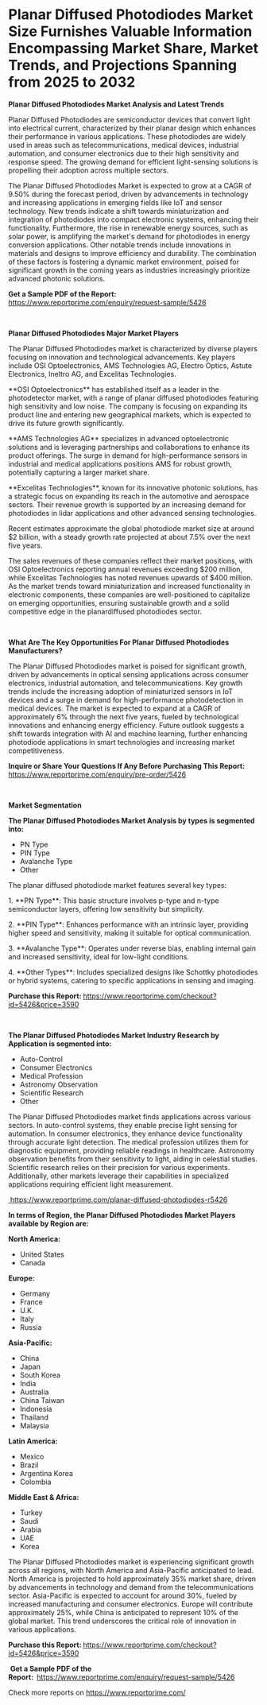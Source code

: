 <p><h1>Planar Diffused Photodiodes Market Size Furnishes Valuable Information Encompassing Market Share, Market Trends, and Projections Spanning from 2025 to 2032</h1></p><p><strong>Planar Diffused Photodiodes Market Analysis and Latest Trends</strong></p>
<p><p>Planar Diffused Photodiodes are semiconductor devices that convert light into electrical current, characterized by their planar design which enhances their performance in various applications. These photodiodes are widely used in areas such as telecommunications, medical devices, industrial automation, and consumer electronics due to their high sensitivity and response speed. The growing demand for efficient light-sensing solutions is propelling their adoption across multiple sectors.</p><p>The Planar Diffused Photodiodes Market is expected to grow at a CAGR of 9.50% during the forecast period, driven by advancements in technology and increasing applications in emerging fields like IoT and sensor technology. New trends indicate a shift towards miniaturization and integration of photodiodes into compact electronic systems, enhancing their functionality. Furthermore, the rise in renewable energy sources, such as solar power, is amplifying the market's demand for photodiodes in energy conversion applications. Other notable trends include innovations in materials and designs to improve efficiency and durability. The combination of these factors is fostering a dynamic market environment, poised for significant growth in the coming years as industries increasingly prioritize advanced photonic solutions.</p></p>
<p><strong>Get a Sample PDF of the Report:&nbsp;</strong> <a href="https://www.reportprime.com/enquiry/request-sample/5426?utm_campaign=2532&utm_medium=2&utm_source=Github&utm_content=ia&utm_term=19032025&utm_id=planar-diffused-photodiodes">https://www.reportprime.com/enquiry/request-sample/5426</a></p>
<p>&nbsp;</p>
<p><strong>Planar Diffused Photodiodes Major Market Players</strong></p>
<p><p>The Planar Diffused Photodiodes market is characterized by diverse players focusing on innovation and technological advancements. Key players include OSI Optoelectronics, AMS Technologies AG, Electro Optics, Astute Electronics, Ineltro AG, and Excelitas Technologies. </p><p>**OSI Optoelectronics** has established itself as a leader in the photodetector market, with a range of planar diffused photodiodes featuring high sensitivity and low noise. The company is focusing on expanding its product line and entering new geographical markets, which is expected to drive its future growth significantly.</p><p>**AMS Technologies AG** specializes in advanced optoelectronic solutions and is leveraging partnerships and collaborations to enhance its product offerings. The surge in demand for high-performance sensors in industrial and medical applications positions AMS for robust growth, potentially capturing a larger market share.</p><p>**Excelitas Technologies**, known for its innovative photonic solutions, has a strategic focus on expanding its reach in the automotive and aerospace sectors. Their revenue growth is supported by an increasing demand for photodiodes in lidar applications and other advanced sensing technologies.</p><p>Recent estimates approximate the global photodiode market size at around $2 billion, with a steady growth rate projected at about 7.5% over the next five years. </p><p>The sales revenues of these companies reflect their market positions, with OSI Optoelectronics reporting annual revenues exceeding $200 million, while Excelitas Technologies has noted revenues upwards of $400 million. As the market trends toward miniaturization and increased functionality in electronic components, these companies are well-positioned to capitalize on emerging opportunities, ensuring sustainable growth and a solid competitive edge in the planardiffused photodiodes sector.</p></p>
<p>&nbsp;</p>
<p><strong>What Are The Key Opportunities For Planar Diffused Photodiodes Manufacturers?</strong></p>
<p><p>The Planar Diffused Photodiodes market is poised for significant growth, driven by advancements in optical sensing applications across consumer electronics, industrial automation, and telecommunications. Key growth trends include the increasing adoption of miniaturized sensors in IoT devices and a surge in demand for high-performance photodetection in medical devices. The market is expected to expand at a CAGR of approximately 6% through the next five years, fueled by technological innovations and enhancing energy efficiency. Future outlook suggests a shift towards integration with AI and machine learning, further enhancing photodiode applications in smart technologies and increasing market competitiveness.</p></p>
<p><strong>Inquire or Share Your Questions If Any Before Purchasing This Report:</strong> <a href="https://www.reportprime.com/enquiry/pre-order/5426?utm_campaign=2532&utm_medium=2&utm_source=Github&utm_content=ia&utm_term=19032025&utm_id=planar-diffused-photodiodes">https://www.reportprime.com/enquiry/pre-order/5426</a></p>
<p>&nbsp;</p>
<p><strong>Market Segmentation</strong></p>
<p><strong>The Planar Diffused Photodiodes Market Analysis by types is segmented into:</strong></p>
<p><ul><li>PN Type</li><li>PIN Type</li><li>Avalanche Type</li><li>Other</li></ul></p>
<p><p>The planar diffused photodiode market features several key types: </p><p>1. **PN Type**: This basic structure involves p-type and n-type semiconductor layers, offering low sensitivity but simplicity.</p><p>  </p><p>2. **PIN Type**: Enhances performance with an intrinsic layer, providing higher speed and sensitivity, making it suitable for optical communication.</p><p>3. **Avalanche Type**: Operates under reverse bias, enabling internal gain and increased sensitivity, ideal for low-light conditions.</p><p>4. **Other Types**: Includes specialized designs like Schottky photodiodes or hybrid systems, catering to specific applications in sensing and imaging.</p></p>
<p><strong>Purchase this Report:&nbsp;</strong><a href="https://www.reportprime.com/checkout?id=5426&price=3590&utm_campaign=2532&utm_medium=2&utm_source=Github&utm_content=ia&utm_term=19032025&utm_id=planar-diffused-photodiodes">https://www.reportprime.com/checkout?id=5426&price=3590</a></p>
<p>&nbsp;</p>
<p><strong>The Planar Diffused Photodiodes Market Industry Research by Application is segmented into:</strong></p>
<p><ul><li>Auto-Control</li><li>Consumer Electronics</li><li>Medical Profession</li><li>Astronomy Observation</li><li>Scientific Research</li><li>Other</li></ul></p>
<p><p>The Planar Diffused Photodiodes market finds applications across various sectors. In auto-control systems, they enable precise light sensing for automation. In consumer electronics, they enhance device functionality through accurate light detection. The medical profession utilizes them for diagnostic equipment, providing reliable readings in healthcare. Astronomy observation benefits from their sensitivity to light, aiding in celestial studies. Scientific research relies on their precision for various experiments. Additionally, other markets leverage their capabilities in specialized applications requiring efficient light measurement.</p></p>
<p><a href="https://www.reportprime.com/planar-diffused-photodiodes-r5426?utm_campaign=2532&utm_medium=2&utm_source=Github&utm_content=ia&utm_term=19032025&utm_id=planar-diffused-photodiodes">&nbsp;https://www.reportprime.com/planar-diffused-photodiodes-r5426</a></p>
<p><strong>In terms of Region, the Planar Diffused Photodiodes Market Players available by Region are:</strong></p>
<p>
    <p> <strong> North America: </strong>
        <ul>
            <li>United States</li>
            <li>Canada</li>
        </ul>
        </p> 
    <p> <strong> Europe: </strong>
        <ul>
            <li>Germany</li>
            <li>France</li>
            <li>U.K.</li>
            <li>Italy</li>
            <li>Russia</li>
        </ul>
        </p> 
    <p> <strong> Asia-Pacific: </strong>
        <ul>
            <li>China</li>
            <li>Japan</li>
            <li>South Korea</li>
            <li>India</li>
            <li>Australia</li>
            <li>China Taiwan</li>
            <li>Indonesia</li>
            <li>Thailand</li>
            <li>Malaysia</li>
        </ul>
        </p> 
    <p> <strong> Latin America: </strong>
        <ul>
            <li>Mexico</li>
            <li>Brazil</li>
            <li>Argentina Korea</li>
            <li>Colombia</li>
        </ul>
        </p> 
    <p> <strong> Middle East & Africa: </strong>
        <ul>
            <li>Turkey</li>
            <li>Saudi</li>
            <li>Arabia</li>
            <li>UAE</li>
            <li>Korea</li>
        </ul>
    </p>
    </p>
<p><p>The Planar Diffused Photodiodes market is experiencing significant growth across all regions, with North America and Asia-Pacific anticipated to lead. North America is projected to hold approximately 35% market share, driven by advancements in technology and demand from the telecommunications sector. Asia-Pacific is expected to account for around 30%, fueled by increased manufacturing and consumer electronics. Europe will contribute approximately 25%, while China is anticipated to represent 10% of the global market. This trend underscores the critical role of innovation in various applications.</p></p>
<p><strong>Purchase this Report: </strong><a href="https://www.reportprime.com/checkout?id=5426&price=3590&utm_campaign=2532&utm_medium=2&utm_source=Github&utm_content=ia&utm_term=19032025&utm_id=planar-diffused-photodiodes">https://www.reportprime.com/checkout?id=5426&price=3590</a></p>
<p>&nbsp;<strong>Get a Sample PDF of the Report:&nbsp;&nbsp;</strong><a href="https://www.reportprime.com/enquiry/request-sample/5426?utm_campaign=2532&utm_medium=2&utm_source=Github&utm_content=ia&utm_term=19032025&utm_id=planar-diffused-photodiodes">https://www.reportprime.com/enquiry/request-sample/5426</a></p>
<p><strong></strong></p>
<p>Check more reports on <a href="https://www.reportprime.com/?utm_campaign=2532&utm_medium=2&utm_source=Github&utm_content=ia&utm_term=19032025&utm_id=planar-diffused-photodiodes">https://www.reportprime.com/</a></p>